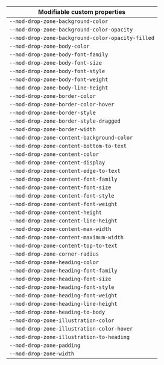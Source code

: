 | Modifiable custom properties                      |
| ------------------------------------------------- |
| `--mod-drop-zone-background-color`                |
| `--mod-drop-zone-background-color-opacity`        |
| `--mod-drop-zone-background-color-opacity-filled` |
| `--mod-drop-zone-body-color`                      |
| `--mod-drop-zone-body-font-family`                |
| `--mod-drop-zone-body-font-size`                  |
| `--mod-drop-zone-body-font-style`                 |
| `--mod-drop-zone-body-font-weight`                |
| `--mod-drop-zone-body-line-height`                |
| `--mod-drop-zone-border-color`                    |
| `--mod-drop-zone-border-color-hover`              |
| `--mod-drop-zone-border-style`                    |
| `--mod-drop-zone-border-style-dragged`            |
| `--mod-drop-zone-border-width`                    |
| `--mod-drop-zone-content-background-color`        |
| `--mod-drop-zone-content-bottom-to-text`          |
| `--mod-drop-zone-content-color`                   |
| `--mod-drop-zone-content-display`                 |
| `--mod-drop-zone-content-edge-to-text`            |
| `--mod-drop-zone-content-font-family`             |
| `--mod-drop-zone-content-font-size`               |
| `--mod-drop-zone-content-font-style`              |
| `--mod-drop-zone-content-font-weight`             |
| `--mod-drop-zone-content-height`                  |
| `--mod-drop-zone-content-line-height`             |
| `--mod-drop-zone-content-max-width`               |
| `--mod-drop-zone-content-maximum-width`           |
| `--mod-drop-zone-content-top-to-text`             |
| `--mod-drop-zone-corner-radius`                   |
| `--mod-drop-zone-heading-color`                   |
| `--mod-drop-zone-heading-font-family`             |
| `--mod-drop-zone-heading-font-size`               |
| `--mod-drop-zone-heading-font-style`              |
| `--mod-drop-zone-heading-font-weight`             |
| `--mod-drop-zone-heading-line-height`             |
| `--mod-drop-zone-heading-to-body`                 |
| `--mod-drop-zone-illustration-color`              |
| `--mod-drop-zone-illustration-color-hover`        |
| `--mod-drop-zone-illustration-to-heading`         |
| `--mod-drop-zone-padding`                         |
| `--mod-drop-zone-width`                           |
